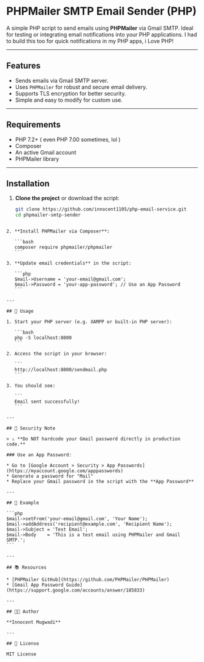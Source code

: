 # PHPMailer SMTP Email Sender (PHP)

A simple PHP script to send emails using **PHPMailer** via Gmail SMTP. Ideal for testing or integrating email notifications into your PHP applications.
I had to build this too for quick notifications in my PHP apps, i Love PHP!

---

## Features

- Sends emails via Gmail SMTP server.
- Uses `PHPMailer` for robust and secure email delivery.
- Supports TLS encryption for better security.
- Simple and easy to modify for custom use.

---

## Requirements

- PHP 7.2+ ( even PHP 7.00 sometimes, lol )
- Composer
- An active Gmail account
- PHPMailer library

---

## Installation

1. **Clone the project** or download the script:
   ```bash
   git clone https://github.com/innocent1105/php-email-service.git
   cd phpmailer-smtp-sender
````

2. **Install PHPMailer via Composer**:

   ```bash
   composer require phpmailer/phpmailer
   ```

3. **Update email credentials** in the script:

   ```php
   $mail->Username = 'your-email@gmail.com';
   $mail->Password = 'your-app-password'; // Use an App Password
   ```

---

## 🧪 Usage

1. Start your PHP server (e.g. XAMPP or built-in PHP server):

   ```bash
   php -S localhost:8000
   ```

2. Access the script in your browser:

   ```
   http://localhost:8000/sendmail.php
   ```

3. You should see:

   ```
   Email sent successfully!
   ```

---

## 🔐 Security Note

> ⚠️ **Do NOT hardcode your Gmail password directly in production code.**

### Use an App Password:

* Go to [Google Account > Security > App Passwords](https://myaccount.google.com/apppasswords)
* Generate a password for "Mail"
* Replace your Gmail password in the script with the **App Password**

---

## 📄 Example

```php
$mail->setFrom('your-email@gmail.com', 'Your Name');
$mail->addAddress('recipient@example.com', 'Recipient Name');
$mail->Subject = 'Test Email';
$mail->Body    = 'This is a test email using PHPMailer and Gmail SMTP.';
```

---

## 📚 Resources

* [PHPMailer GitHub](https://github.com/PHPMailer/PHPMailer)
* [Gmail App Password Guide](https://support.google.com/accounts/answer/185833)

---

## 🧑‍💻 Author

**Innocent Mugwadi**

---

## 📝 License

MIT License

